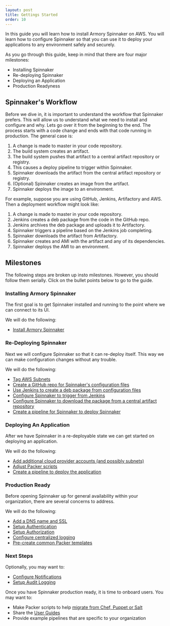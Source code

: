 ```yaml
---
layout: post
title: Gettings Started
order: 10
---
```


In this guide you will learn how to install Armory Spinnaker on AWS. You will learn how to configure Spinnaker so that you can use it to deploy your applications to any environment safely and securely.

As you go through this guide, keep in mind that there are four major milestones:

- Installing Spinnaker
- Re-deploying Spinnaker
- Deploying an Application
- Production Readyness


## Spinnaker's Workflow

Before we dive in, it is important to understand the workflow that Spinnaker prefers. This will allow us to understand what we need to install and configure and why. Lets go over it from the beginning to the end. The process starts with a code change and ends with that code running in production. The general case is:

1. A change is made to master in your code repository.
2. The build system creates an artifact.
3. The build system pushes that artifact to a central artifact repository or registry.
4. This causes a deploy pipeline to trigger within Spinnaker.
5. Spinnaker downloads the artifact from the central artifact repository or registry.
6. (Optional) Spinnaker creates an image from the artifact.
7. Spinnaker deploys the image to an environment.


For example, suppose you are using GitHub, Jenkins, Artifactory and AWS. Then a deployment workflow might look like:

1. A change is made to master in your code repository.
2. Jenkins creates a deb package from the code in the GitHub repo.
3. Jenkins archives the deb package and uploads it to Artifactory.
4. Spinnaker triggers a pipeline based on the Jenkins job completing.
5. Spinnaker downloads the artifact from Artifactory.
6. Spinnaker creates and AMI with the artifact and any of its dependencies.
7. Spinnaker deploys the AMI to an environment.



## Milestones

The following steps are broken up insto milestones. However, you should follow them serially. Click on the bullet points below to go to the guide.


### Installing Armory Spinnaker

The first goal is to get Spinnaker installed and running to the point where we can connect to its UI.

We will do the following:

- [Install Armory Spinnaker]()


### Re-Deploying Spinnaker

Next we will configure Spinnaker so that it can re-deploy itself. This way we can make configuration changes without any trouble.

We will do the following:

- [Tag AWS Subnets]()
- [Create a GitHub repo for Spinnaker's configuration files]()
- [Use Jenkins to create a deb package from configuration files]()
- [Configure Spinnaker to trigger from Jenkins]()
- [Configure Spinnaker to download the package from a central artifact repository]()
- [Create a pipeline for Spinnaker to deploy Spinnaker]()


### Deploying An Application

After we have Spinnaker in a re-deployable state we can get started on deploying an application.

We will do the following:

- [Add additional cloud provider accounts (and possibly subnets)]()
- [Adjust Packer scripts]()
- [Create a pipeline to deploy the application]()


### Production Ready

Before opening Spinnaker up for general availability within your organization, there are several concerns to address.

We will do the following:

- [Add a DNS name and SSL]()
- [Setup Authentication]()
- [Setup Authorization]()
- [Configure centralized logging]()
- [Pre-create common Packer templates]()


### Next Steps

Optionally, you may want to:

- [Configure Notifications]()
- [Setup Audit Logging]()

Once you have Spinnaker production ready, it is time to onboard users. You may want to:

- Make Packer scripts to help [migrate from Chef, Puppet or Salt]()
- Share the [User Guides]()
- Provide example pipelines that are specific to your organization
